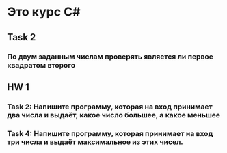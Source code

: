 # Это курс С#

## Task 2

### По двум заданным числам проверять является ли первое квадратом второго


## HW 1 

### Task 2: Напишите программу, которая на вход принимает два числа и выдаёт, какое число большее, а какое меньшее

### Task 4: Напишите программу, которая принимает на вход три числа и выдаёт максимальное из этих чисел.

